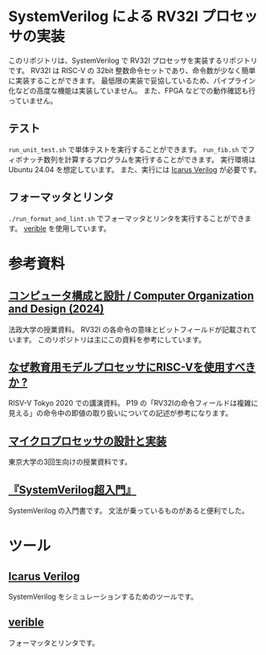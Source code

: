# SystemVerilog による RV32I プロセッサの実装

このリポジトリは、SystemVerilog で RV32I プロセッサを実装するリポジトリです。
RV32I は RISC-V の 32bit 整数命令セットであり、命令数が少なく簡単に実装することができます。
最低限の実装で妥協しているため、パイプライン化などの高度な機能は実装していません。
また、FPGA などでの動作確認も行っていません。

## テスト
`run_unit_test.sh` で単体テストを実行することができます。
`run_fib.sh` でフィボナッチ数列を計算するプログラムを実行することができます。
実行環境は Ubuntu 24.04 を想定しています。
また、実行には [Icarus Verilog](https://github.com/steveicarus/iverilog) が必要です。

## フォーマッタとリンタ
`./run_format_and_lint.sh` でフォーマッタとリンタを実行することができます。
[verible](https://github.com/chipsalliance/verible) を使用しています。

# 参考資料

## [コンピュータ構成と設計 / Computer Organization and Design (2024)](https://yamin.cis.k.hosei.ac.jp/lectures/cod/)
法政大学の授業資料。
RV32I の各命令の意味とビットフィールドが記載されています。
このリポジトリは主にこの資料を参考にしています。

## [なぜ教育用モデルプロセッサにRISC-Vを使用すべきか ?](https://riscv.or.jp/wp-content/uploads/day1_15_keio-Hideharu-Amano_RVdayTokyo.pdf)
RISV-V Tokyo 2020 での講演資料。
P19 の「RV32Iの命令フィールドは複雑に見える」の命令中の即値の取り扱いについての記述が参考になります。

## [マイクロプロセッサの設計と実装](https://exp.mtl.t.u-tokyo.ac.jp/2022/b3exp/-/wikis/home)
東京大学の3回生向けの授業資料です。

## [『SystemVerilog超入門』](https://www.kyoritsu-pub.co.jp/book/b10031708.html)
SystemVerilog の入門書です。
文法が乗っているものがあると便利でした。

# ツール

## [Icarus Verilog](https://steveicarus.github.io/iverilog/)
SystemVerilog をシミュレーションするためのツールです。

## [verible](https://github.com/chipsalliance/verible)
フォーマッタとリンタです。
